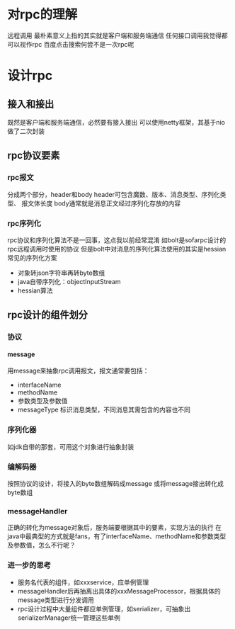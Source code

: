 # 对rpc的理解
远程调用
最朴素意义上指的其实就是客户端和服务端通信
任何接口调用我觉得都可以视作rpc
百度点击搜索何尝不是一次rpc呢

# 设计rpc
## 接入和接出
既然是客户端和服务端通信，必然要有接入接出
可以使用netty框架，其基于nio做了二次封装

## rpc协议要素
### rpc报文
分成两个部分，header和body
header可包含魔数、版本、消息类型、序列化类型、
报文体长度
body通常就是消息正文经过序列化存放的内容
### rpc序列化
rpc协议和序列化算法不是一回事，这点我以前经常混淆
如bolt是sofarpc设计的rpc远程调用时使用的协议
但是bolt中对消息的序列化算法使用的其实是hessian
常见的序列化方案
- 对象转json字符串再转byte数组
- java自带序列化：objectInputStream
- hessian算法

## rpc设计的组件划分
### 协议
#### message
用message来抽象rpc调用报文，报文通常要包括：
- interfaceName
- methodName
- 参数类型及参数值
- messageType 标识消息类型，不同消息其需包含的内容也不同
### 序列化器
如jdk自带的那套，可用这个对象进行抽象封装
### 编解码器
按照协议的设计，将接入的byte数组解码成message
或将message接出转化成byte数组
### messageHandler
正确的转化为message对象后，服务端要根据其中的要素，实现方法的执行
在java中最典型的方式就是fans，有了interfaceName、methodName和参数类型及参数值，怎么不行呢？

### 进一步的思考
- 服务名代表的组件，如xxxservice，应单例管理
- messageHandler后再抽离出具体的xxxMessageProcessor，根据具体的message类型进行分发调用
- rpc设计过程中大量组件都应单例管理，如serializer，可抽象出serializerManager统一管理这些单例